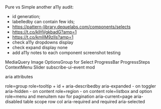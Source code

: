 Pure vs Simple
another a11y audit: 
- id generation; 
- labelledby can contain few ids; 
- https://pattern-library.dequelabs.com/components/selects
- https://t.co/klHVgkbadG?amp=1
- https://t.co/kmIIM9zIIs?amp=1
- check a11y dropdowns display
- check expand display none
- add a11y notes to each component
screenshot testing

MediaQuery
Image
OptionsGroup for Select
ProgressBar
ProgressSteps
ContextMenu
Slider
subscribe-ui-event mod

aria attributes

role=group
role=tooltip + id + aria-describedby
aria-expanded - on toggler
aria-hidden - on content
role=region - on content
role=listbox and option
role=menu and menuitem
nav for pagination
aria-current=page
aria-disabled
table scope row col
aria-required and required
aria-selected
